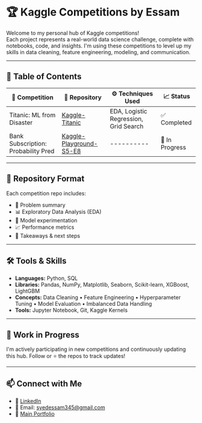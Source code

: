 # 🏆 Kaggle Competitions by Essam

Welcome to my personal hub of Kaggle competitions!  
Each project represents a real-world data science challenge, complete with notebooks, code, and insights. I'm using these competitions to level up my skills in data cleaning, feature engineering, modeling, and communication.

---

## 📌 Table of Contents

| 🧠 Competition | 🔗 Repository | ⚙️ Techniques Used | 📈 Status |
|----------------|---------------|---------------------|---------|
| Titanic: ML from Disaster | [Kaggle-Titanic](https://github.com/Essam-Khawaja/Titanic-Kaggle) | EDA, Logistic Regression, Grid Search | ✅ Completed |
| Bank Subscription: Probability Pred | [Kaggle-Playground-S5-E8](https://github.com/Essam-Khawaja/Playground-S5-E8) | ---------- | 🔨 In Progress |

---

## 📂 Repository Format

Each competition repo includes:
- 📄 Problem summary
- 📊 Exploratory Data Analysis (EDA)
- 🧠 Model experimentation
- 📈 Performance metrics
- 📝 Takeaways & next steps

---

## 🛠️ Tools & Skills

- **Languages:** Python, SQL  
- **Libraries:** Pandas, NumPy, Matplotlib, Seaborn, Scikit-learn, XGBoost, LightGBM  
- **Concepts:** Data Cleaning • Feature Engineering • Hyperparameter Tuning • Model Evaluation • Imbalanced Data Handling  
- **Tools:** Jupyter Notebook, Git, Kaggle Kernels  

---

## 🚧 Work in Progress

I'm actively participating in new competitions and continuously updating this hub. Follow or ⭐ the repos to track updates!

---

## 📫 Connect with Me

- 📍 [LinkedIn](https://www.linkedin.com/in/syed-essam)  
- 📧 Email: syedessam345@gmail.com  
- 🧠 [Main Portfolio](https://github.com/Essam-Khawaja)
